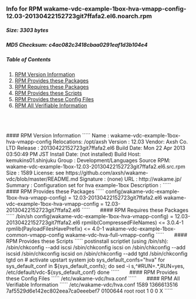 ### Info for RPM wakame-vdc-example-1box-hva-vmapp-config-12.03-20130422152723git7ffafa2.el6.noarch.rpm  
##### Size: 3303 bytes  
##### MD5 Checksum: c4ac082c3418cbaa0291eaf1d3b104e4  
##### Table of Contents  
1. [RPM Version Information](#version)  
2. [RPM Provides these Packages ](#provides)  
3. [RPM Requires these Packages](#requires)  
4. [RPM Provides these Scripts](#scripts)  
5. [RPM Provides these Config Files](#config)  
6. [RPM All Verifiable Information](#verifiable)  
&nbsp;  
&nbsp;  
&nbsp;  
<a name="version" />
#### RPM Version Information  
`````  
Name        : wakame-vdc-example-1box-hva-vmapp-config  Relocations: /opt/axsh 
Version     : 12.03                             Vendor: Axsh Co. LTD <dev@axsh.net>
Release     : 20130422152723git7ffafa2.el6   Build Date: Mon 22 Apr 2013 03:50:49 PM JST
Install Date: (not installed)               Build Host: kemukins01.shinjuku
Group       : Development/Languages         Source RPM: wakame-vdc-example-1box-12.03-20130422152723git7ffafa2.el6.src.rpm
Size        : 1589                             License: see https://github.com/axsh/wakame-vdc/blob/master/README.md
Signature   : (none)
URL         : http://wakame.jp/
Summary     : Configuration set for hva example-1box
Description :
<insert long description, indented with spaces>
`````  
&nbsp;  
&nbsp;  
&nbsp;  
<a name="provides" />
#### RPM Provides these Packages  
`````  
config(wakame-vdc-example-1box-hva-vmapp-config) = 12.03-20130422152723git7ffafa2.el6
wakame-vdc-example-1box-hva-vmapp-config = 12.03-20130422152723git7ffafa2.el6
`````  
&nbsp;  
&nbsp;  
&nbsp;  
<a name="requires" />
#### RPM Requires these Packages  
`````  
/bin/sh  
config(wakame-vdc-example-1box-hva-vmapp-config) = 12.03-20130422152723git7ffafa2.el6
rpmlib(CompressedFileNames) <= 3.0.4-1
rpmlib(PayloadFilesHavePrefix) <= 4.0-1
wakame-vdc-example-1box-common-vmapp-config  
wakame-vdc-hva-full-vmapp-config  
`````  
&nbsp;  
&nbsp;  
&nbsp;  
<a name="scripts" />
#### RPM Provides these Scripts  
`````  
postinstall scriptlet (using /bin/sh):
/sbin/chkconfig --add iscsi
/sbin/chkconfig       iscsi  on
/sbin/chkconfig --add iscsid
/sbin/chkconfig       iscsid on
/sbin/chkconfig --add tgtd
/sbin/chkconfig       tgtd on
# activate upstart system job
sys_default_confs="hva"
for sys_default_conf in ${sys_default_confs}; do
  sed -i s,^#RUN=.*,RUN=yes, /etc/default/vdc-${sys_default_conf}
done
`````  
&nbsp;  
&nbsp;  
&nbsp;  
<a name="config" />
#### RPM Provides these Config Files  
`````  
/etc/wakame-vdc/hva.conf
`````  
&nbsp;  
&nbsp;  
&nbsp;  
<a name="verifiable" />
#### RPM All Verifiable Information  
`````  
/etc/wakame-vdc/hva.conf 1589 1366613516 7af5529d6e142ec802eea7ca0eeebef7 0100644 root root 1 0 0 X
`````  
&nbsp;  
